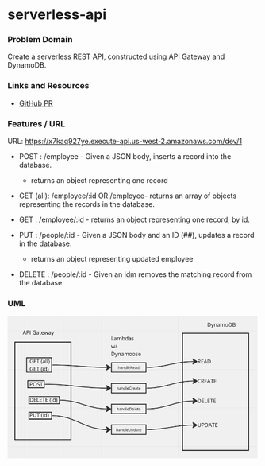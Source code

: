 # serverless-api

### Problem Domain
Create a serverless REST API, constructed using API Gateway and DynamoDB.

### Links and Resources
- [GitHub PR](https://github.com/modopo/serverless-api/pull/3)

### Features / URL

URL: https://x7kaq927ye.execute-api.us-west-2.amazonaws.com/dev/1

- POST : /employee - Given a JSON body, inserts a record into the database.

  - returns an object representing one record

- GET (all): /employee/:id OR /employee- returns an array of objects representing the records in the database.

- GET : /employee/:id - returns an object representing one record, by id.

- PUT : /people/:id - Given a JSON body and an ID (##), updates a record in the database.

  - returns an object representing updated employee

- DELETE : /people/:id - Given an idm removes the matching record from the database.


### UML
![](./UML_18.png)